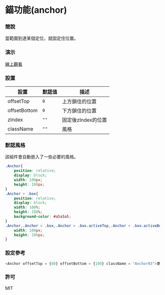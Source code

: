 錨功能(anchor)
=========================
### 簡說
當範圍到達某個定位，就固定住位置。
### 演示
[線上觀看](http://startail007.github.io/reactjs_anchor/v0/index.html)
### 設置
|設置|默認值|描述|
|---|---|---|
|offsetTop|`0`|上方鎖住的位置|
|offsetBottom|`0`|下方鎖住的位置|
|zIndex|`""`|固定後zIndex的位置|
|className|`""`|風格|
### 默認風格
該組件會自動嵌入了一些必要的風格。
```css
.Anchor{
    position: relative;
    display: block;
    width: 100px;
    height: 100px;
}
.Anchor > .box{
    position: relative;
    display: block;
    width: 100%;
    height: 100%;
    background-color: #a5a5a5;
}
.Anchor,.Anchor > .box,.Anchor > .box.activeTop,.Anchor > .box.activeBottom{    
    width: 100px;
    height: 100px;
}
```
### 設定參考
```javascript
<Anchor offsetTop = {80} offsetBottom = {100} className = "Anchor03">第三個</Anchor>
```
### 許可
MIT
